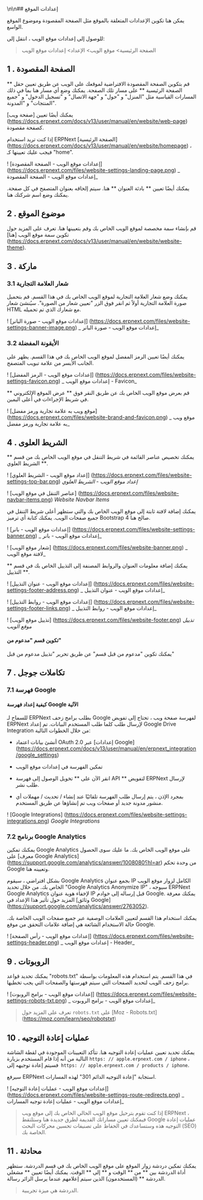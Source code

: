 \n\n## إعدادات الموقع

يمكن هنا تكوين الإعدادات المتعلقة بالموقع مثل الصفحة المقصودة وموضوع الموقع الواسع.

للوصول إلى إعدادات موقع الويب ، انتقل إلى:

> الصفحة الرئيسية> موقع الويب> الإعداد> إعدادات موقع الويب

## 1 \. الصفحة المقصودة

قم بتكوين الصفحة المقصودة الافتراضية لموقعك على الويب عن طريق تعيين حقل ** الصفحة الرئيسية ** على مسار تلك الصفحة. يمكنك وضع أي مسار هنا بما في ذلك المسارات القياسية مثل "المنزل" و "حول" و "جهة الاتصال" و "تسجيل الدخول" و "جميع المنتجات" و "المدونة".

يمكنك أيضًا تعيين [صفحة ويب] (https://docs.erpnext.com/docs/v13/user/manual/en/website/web-page) كصفحة مقصودة.

إذا كنت تريد استخدام ERPNext [الصفحة الرئيسية] (https://docs.erpnext.com/docs/v13/user/manual/en/website/homepage) ، فيجب عليك تعيينها كـ "home".

! [إعدادات موقع الويب - الصفحة المقصودة] (https://docs.erpnext.com/files/website-settings-landing-page.png) _ إعدادات موقع الويب - الصفحة المقصودة_

يمكنك أيضًا تعيين ** بادئة العنوان ** هنا. سيتم إلحاقه بعنوان المتصفح في كل صفحة. يمكنك وضع اسم شركتك هنا.

## 2 \. موضوع الموقع

قم بإنشاء سمة مخصصة لموقع الويب الخاص بك وقم بتعيينها هنا. تعرف على المزيد حول تكوين سمة موقع الويب [هنا] (https://docs.erpnext.com/docs/v13/user/manual/en/website/website-theme).

## 3 \. ماركة

### 3.1 شعار العلامة التجارية

يمكنك وضع شعار العلامة التجارية لموقع الويب الخاص بك في هذا القسم. قم بتحميل صورة العلامة التجارية أولاً ثم انقر فوق الزر "تعيين شعار من الصورة". سيُنشئ شعار HTML مع شعارك الذي تم تحميله.

! [إعدادات موقع الويب - صورة البانر] (https://docs.erpnext.com/files/website-settings-banner-image.png) _ إعدادات موقع الويب - صورة البانر_

### 3.2 الأيقونة المفضلة

يمكنك أيضًا تعيين الرمز المفضل لموقع الويب الخاص بك في هذا القسم. يظهر على الجانب الأيسر من علامة تبويب المتصفح.

! [إعدادات موقع الويب - الرمز المفضل] (https://docs.erpnext.com/files/website-settings-favicon.png) _ إعدادات موقع الويب - Favicon_

قم بعرض موقع الويب الخاص بك عن طريق النقر فوق ** عرض الموقع الإلكتروني ** في شريط الإجراءات في أعلى اليمين.

! [موقع ويب به علامة تجارية ورمز مفضل] (https://docs.erpnext.com/files/website-brand-and-favicon.png) _ موقع ويب به علامة تجارية ورمز مفضل_

## 4 \. الشريط العلوى

يمكنك تخصيص عناصر القائمة في شريط التنقل في موقع الويب الخاص بك من قسم ** الشريط العلوي **.

! [إعداد موقع الويب - الشريط العلوي] (https://docs.erpnext.com/files/website-settings-top-bar.png) _إعداد موقع الويب - الشريط العلوي_

! [عناصر التنقل في موقع الويب] (https://docs.erpnext.com/files/website-navbar-items.png) _Website Navbar Items_

يمكنك إضافة لافتة ثابتة إلى موقع الويب الخاص بك والتي ستظهر أعلى شريط التنقل في جميع صفحات الويب. يمكنك كتابة أي ترميز Bootstrap 4 صالح هنا.

! [إعدادات موقع الويب - بانر] (https://docs.erpnext.com/files/website-settings-banner.png) _ إعدادات موقع الويب - بانر_

! [شعار موقع الويب] (https://docs.erpnext.com/files/website-banner.png) _ لافتة موقع الويب_

يمكنك إضافة معلومات العنوان والروابط المصنفة إلى التذييل الخاص بك في قسم ** التذييل **.

! [إعدادات موقع الويب - عنوان التذييل] (https://docs.erpnext.com/files/website-settings-footer-address.png) _ إعدادات موقع الويب - عنوان التذييل_

! [إعدادات موقع الويب - روابط التذييل] (https://docs.erpnext.com/files/website-settings-footer-links.png) _ إعدادات موقع الويب - روابط التذييل_

! [تذييل موقع الويب] (https://docs.erpnext.com/files/website-footer.png) _تذييل موقع الويب_

#### تكوين قسم "مدعوم من"

يمكنك تكوين "مدعوم من قبل قسم" عن طريق تحرير "تذييل مدعوم من قبل"

## 7 \. تكاملات جوجل

### 7.1 فهرسة Google

#### كيفية إعداد فهرسة Google الآلية

للسماح لـ ERPNext بطلب برامج زحف Google لفهرسة صفحة ويب ، تحتاج إلى تفويض ERPNext لإرسال طلب كلما طلب المستخدم البيانات. تم إعداد Google Drive Integration من خلال الخطوات التالية:

* أنشئ بيانات اعتماد OAuth 2.0 عبر [إعدادات Google] (https://docs.erpnext.com/docs/v13/user/manual/en/erpnext_integration/google_settings)
    
* تمكين الفهرسة في إعدادات موقع الويب
    
* انقر الآن على ** تخويل الوصول إلى فهرسة API ** لتفويض ERPNext لإرسال طلب نشر.
    
* بمجرد الإذن ، يتم إرسال طلب الفهرسة تلقائيًا عند إنشاء / تحديث / مهملات أي منشور مدونة جديد أو صفحات ويب تم إنشاؤها عن طريق المستخدم.
    

! [Google Integrations] (https://docs.erpnext.com/files/website-settings-integrations.png) _Google Integrations_

### 7.2 برنامج Google Analytics

يمكنك تمكين Google Analytics على موقع الويب الخاص بك. ما عليك سوى الحصول على [معرف Google Analytics] (https://support.google.com/analytics/answer/1008080؟hl=ar) من وحدة تحكم Google وتعيينه هنا.

بشكل افتراضي ، سيقوم Google Analytics بجمع عنوان IP الكامل لزوار موقع الويب الخاص بك. من خلال تحديد "Google Analytics Anonymize IP" ، سيوجه ERPNext Google Analytics لإخفاء هوية عنوان IP قبل إرساله إلى خوادم Google. يمكنك معرفة المزيد حول تأثير هذا الإعداد في [وثائق Google] (https://support.google.com/analytics/answer/2763052).

يمكنك استخدام هذا القسم لتعيين العلامات الوصفية عبر جميع صفحات الويب الخاصة بك. حالة الاستخدام الشائعة هي إضافة علامات التحقق من موقع Google.

! [إعدادات موقع الويب - رأس الصفحة] (https://docs.erpnext.com/files/website-settings-header.png) _ إعدادات موقع الويب - Header_

## 9 \. الروبوتات

يمكنك تحديد قواعد "robots.txt" في هذا القسم. يتم استخدام هذه المعلومات بواسطة برامج زحف الويب لتحديد الصفحات التي سيتم فهرستها والصفحات التي يجب تخطيها.

! [إعدادات موقع الويب - برامج الروبوت] (https://docs.erpnext.com/files/website-settings-robots-txt.png) _ إعدادات موقع الويب - برامج الروبوت_

> تعرف على المزيد حول `robots.txt` على [Moz - Robots.txt] (https://moz.com/learn/seo/robotstxt)

## 10 \. عمليات إعادة التوجيه

يمكنك تحديد تعيين عمليات إعادة التوجيه هنا. تتأكد التعيينات الموجودة في لقطة الشاشة التالية من أنه إذا قام المستخدم بزيارة `https: // apple.erpnext.com / iphone` ، فسيتم إعادة توجيهه إلى` https: // apple.erpnext.com / products / iphone`.

سيرفع ERPNext استجابة "إعادة التوجيه الدائم 301" لهذه المسارات.

! [إعدادات موقع الويب - عمليات إعادة التوجيه] (https://docs.erpnext.com/files/website-settings-route-redirects.png) _ إعدادات موقع الويب - عمليات إعادة توجيه المسارات_

> إذا كنت تقوم بترحيل موقع الويب الحالي الخاص بك إلى موقع ويب ERPNext ، فيمكنك تعيين مساراتك القديمة لطرق جديدة هنا وستلتقط Google عمليات إعادة التوجيه هذه وستساعدك في الحفاظ على تصنيفات تحسين محركات البحث (SEO) الخاصة بك.

## 11 \. محادثة

يمكنك تمكين دردشة زوار الموقع على موقع الويب الخاص بك في قسم الدردشة. ستظهر أداة الدردشة بين ** من ** الوقت و ** إلى ** الوقت. يمكنك أيضًا تعيين ** مشغلي الدردشة ** (المستخدمون) الذين سيتم إعلامهم عندما يرسل الزائر رسالة.

> الدردشة هي ميزة تجريبية.